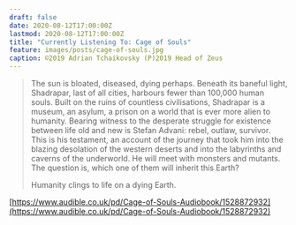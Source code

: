 ```yaml
---
draft: false
date: 2020-08-12T17:00:00Z
lastmod: 2020-08-12T17:00:00Z
title: "Currently Listening To: Cage of Souls"
feature: images/posts/cage-of-souls.jpg
caption: ©2019 Adrian Tchaikovsky (P)2019 Head of Zeus
---
```


> The sun is bloated, diseased, dying perhaps. Beneath its baneful light, Shadrapar, last of all cities, harbours fewer than 100,000 human souls. Built on the ruins of countless civilisations, Shadrapar is a museum, an asylum, a prison on a world that is ever more alien to humanity. Bearing witness to the desperate struggle for existence between life old and new is Stefan Advani: rebel, outlaw, survivor. This is his testament, an account of the journey that took him into the blazing desolation of the western deserts and into the labyrinths and caverns of the underworld. He will meet with monsters and mutants. The question is, which one of them will inherit this Earth?
>
> Humanity clings to life on a dying Earth.

[https://www.audible.co.uk/pd/Cage-of-Souls-Audiobook/1528872932](https://www.audible.co.uk/pd/Cage-of-Souls-Audiobook/1528872932)
